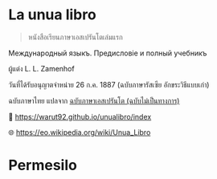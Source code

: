 # La unua libro

> หนังสือเรียนภาษาเอสเปรันโตเล่มแรก

Международный языкъ. Предисловіе и полный учебникъ

ผู้แต่ง 	L. L. Zamenhof

วันที่ได้รับอนุญาตจำหน่าย 26 ก.ค. 1887 (ฉบับภาษารัสเซีย อักขระวิธีแบบเก่า)

ฉบับภาษาไทย แปลจาก [ฉบับภาษาเอสเปรันโต (ฉบับไม่เป็นทางการ)](https://www.gutenberg.org/ebooks/8224)

🔗 https://warut92.github.io/unualibro/index

🌐 https://eo.wikipedia.org/wiki/Unua_Libro

# Permesilo

